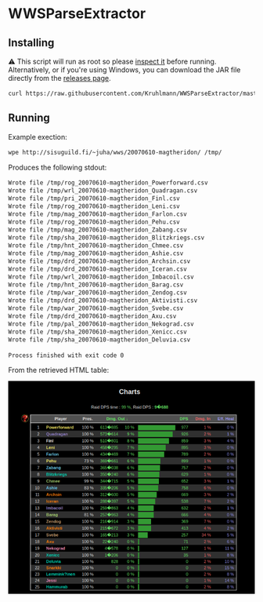 # WWSParseExtractor

## Installing

⚠️ This script will run as root so please [inspect it](install) before running. Alternatively, or if you're using Windows, you can download the JAR file directly from the [releases page](https://github.com/Kruhlmann/WWSParseExtractor/releases).

```sh
curl https://raw.githubusercontent.com/Kruhlmann/WWSParseExtractor/master/install | sudo sh
```

## Running

Example exection:

```sh
wpe http://sisuguild.fi/~juha/wws/20070610-magtheridon/ /tmp/
```

Produces the following stdout:

```
Wrote file /tmp/rog_20070610-magtheridon_Powerforward.csv
Wrote file /tmp/wrl_20070610-magtheridon_Quadragan.csv
Wrote file /tmp/pri_20070610-magtheridon_Finl.csv
Wrote file /tmp/rog_20070610-magtheridon_Leni.csv
Wrote file /tmp/mag_20070610-magtheridon_Farlon.csv
Wrote file /tmp/rog_20070610-magtheridon_Pehu.csv
Wrote file /tmp/mag_20070610-magtheridon_Zabang.csv
Wrote file /tmp/sha_20070610-magtheridon_Blitzkriegs.csv
Wrote file /tmp/hnt_20070610-magtheridon_Chmee.csv
Wrote file /tmp/mag_20070610-magtheridon_Ashie.csv
Wrote file /tmp/drd_20070610-magtheridon_Archsin.csv
Wrote file /tmp/drd_20070610-magtheridon_Iceran.csv
Wrote file /tmp/wrl_20070610-magtheridon_Imbacoil.csv
Wrote file /tmp/hnt_20070610-magtheridon_Barag.csv
Wrote file /tmp/war_20070610-magtheridon_Zendog.csv
Wrote file /tmp/drd_20070610-magtheridon_Aktivisti.csv
Wrote file /tmp/war_20070610-magtheridon_Svebe.csv
Wrote file /tmp/drd_20070610-magtheridon_Axu.csv
Wrote file /tmp/pal_20070610-magtheridon_Nekograd.csv
Wrote file /tmp/sha_20070610-magtheridon_Xenicc.csv
Wrote file /tmp/sha_20070610-magtheridon_Deluvia.csv

Process finished with exit code 0
```

From the retrieved HTML table:

![DPS table](doc/table.png)
